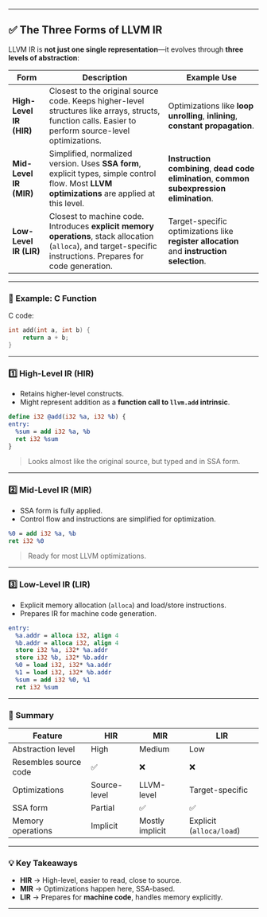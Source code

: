 
---

## ✅ The Three Forms of LLVM IR

LLVM IR is **not just one single representation**—it evolves through **three levels of abstraction**:

| Form                    | Description                                                                                                                                                      | Example Use                                                                                 |
| ----------------------- | ---------------------------------------------------------------------------------------------------------------------------------------------------------------- | ------------------------------------------------------------------------------------------- |
| **High-Level IR (HIR)** | Closest to the original source code. Keeps higher-level structures like arrays, structs, function calls. Easier to perform source-level optimizations.           | Optimizations like **loop unrolling**, **inlining**, **constant propagation**.              |
| **Mid-Level IR (MIR)**  | Simplified, normalized version. Uses **SSA form**, explicit types, simple control flow. Most **LLVM optimizations** are applied at this level.                   | **Instruction combining**, **dead code elimination**, **common subexpression elimination**. |
| **Low-Level IR (LIR)**  | Closest to machine code. Introduces **explicit memory operations**, stack allocation (`alloca`), and target-specific instructions. Prepares for code generation. | Target-specific optimizations like **register allocation** and **instruction selection**.   |

---

### 🔹 Example: C Function

C code:

```c
int add(int a, int b) {
    return a + b;
}
```

---

### 1️⃣ High-Level IR (HIR)

* Retains higher-level constructs.
* Might represent addition as a **function call to `llvm.add` intrinsic**.

```llvm
define i32 @add(i32 %a, i32 %b) {
entry:
  %sum = add i32 %a, %b
  ret i32 %sum
}
```

> Looks almost like the original source, but typed and in SSA form.

---

### 2️⃣ Mid-Level IR (MIR)

* SSA form is fully applied.
* Control flow and instructions are simplified for optimization.

```llvm
%0 = add i32 %a, %b
ret i32 %0
```

> Ready for most LLVM optimizations.

---

### 3️⃣ Low-Level IR (LIR)

* Explicit memory allocation (`alloca`) and load/store instructions.
* Prepares IR for machine code generation.

```llvm
entry:
  %a.addr = alloca i32, align 4
  %b.addr = alloca i32, align 4
  store i32 %a, i32* %a.addr
  store i32 %b, i32* %b.addr
  %0 = load i32, i32* %a.addr
  %1 = load i32, i32* %b.addr
  %sum = add i32 %0, %1
  ret i32 %sum
```

---

### 🔹 Summary

| Feature               | HIR          | MIR             | LIR                      |
| --------------------- | ------------ | --------------- | ------------------------ |
| Abstraction level     | High         | Medium          | Low                      |
| Resembles source code | ✅            | ❌               | ❌                        |
| Optimizations         | Source-level | LLVM-level      | Target-specific          |
| SSA form              | Partial      | ✅               | ✅                        |
| Memory operations     | Implicit     | Mostly implicit | Explicit (`alloca/load`) |

---

### 💡 Key Takeaways

* **HIR** → High-level, easier to read, close to source.
* **MIR** → Optimizations happen here, SSA-based.
* **LIR** → Prepares for **machine code**, handles memory explicitly.

---

